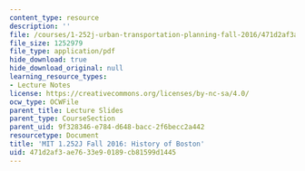 ```yaml
---
content_type: resource
description: ''
file: /courses/1-252j-urban-transportation-planning-fall-2016/471d2af3ae7633e90189cb81599d1445_MIT1_252JF16_Lec2.pdf
file_size: 1252979
file_type: application/pdf
hide_download: true
hide_download_original: null
learning_resource_types:
- Lecture Notes
license: https://creativecommons.org/licenses/by-nc-sa/4.0/
ocw_type: OCWFile
parent_title: Lecture Slides
parent_type: CourseSection
parent_uid: 9f328346-e784-d648-bacc-2f6becc2a442
resourcetype: Document
title: 'MIT 1.252J Fall 2016: History of Boston'
uid: 471d2af3-ae76-33e9-0189-cb81599d1445
---
```


